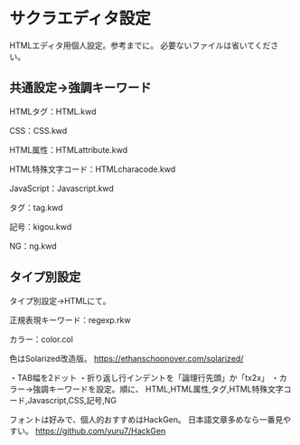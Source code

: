 # サクラエディタ設定

HTMLエディタ用個人設定。参考までに。
必要ないファイルは省いてください。

## 共通設定→強調キーワード

HTMLタグ：HTML.kwd

CSS：CSS.kwd

HTML属性：HTMLattribute.kwd

HTML特殊文字コード：HTMLcharacode.kwd

JavaScript：Javascript.kwd

タグ：tag.kwd

記号：kigou.kwd

NG：ng.kwd

## タイプ別設定

タイプ別設定→HTMLにて。

正規表現キーワード：regexp.rkw

カラー：color.col

色はSolarized改造版。
https://ethanschoonover.com/solarized/

・TAB幅を2ドット
・折り返し行インデントを「論理行先頭」か「tx2x」
・カラー→強調キーワードを設定。順に、
HTML,HTML属性,タグ,HTML特殊文字コード,Javascript,CSS,記号,NG

フォントは好みで、個人的おすすめはHackGen。
日本語文章多めなら一番見やすい。
https://github.com/yuru7/HackGen